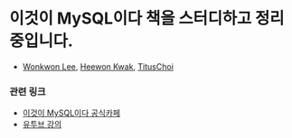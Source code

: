 # 이것이 MySQL이다 책을 스터디하고 정리 중입니다.

- [Wonkwon Lee](https://github.com/wonkwonlee), [Heewon Kwak](https://github.com/HeewonKwak), [TitusChoi](https://github.com/TitusChoi)
### 관련 링크

- [이것이 MySQL이다 공식카페](https://cafe.naver.com/thisisMySQL)
- [유투브 강의](https://www.youtube.com/playlist?list=PLqTUMsvO70nk8WfCyU-IPmc85390CaSqM)
